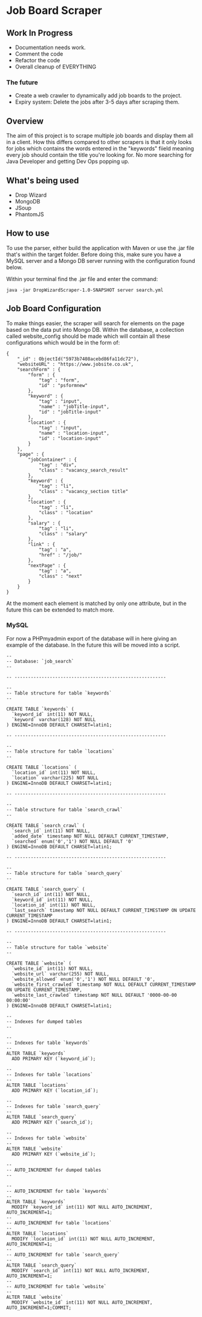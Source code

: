 # Job Board Scraper

## **Work In Progress**
- Documentation needs work.
- Comment the code
- Refactor the code
- Overall cleanup of EVERYTHING

### The future
- Create a web crawler to dynamically add job boards to the project.
- Expiry system: Delete the jobs after 3-5 days after scraping them.

## **Overview**

The aim of this project is to scrape multiple job boards and display them all in a client.
How this differs compared to other scrapers is that it only looks for jobs which contains the words entered in the "keywords" fiield meaning every job should contain the title you're looking for.
No more searching for Java Developer and getting Dev Ops popping up.



## **What's being used**
  - Drop Wizard
  - MongoDB
  - JSoup
  - PhantomJS
 
## How to use

To use the parser, either build the application with Maven or use the .jar file that's within the target folder.
Before doing this, make sure you have a MySQL server and a Mongo DB server running with the configuration found below.

Within your terminal find the .jar file and enter the command: 
```
java -jar DropWizardScraper-1.0-SNAPSHOT server search.yml
```

## Job Board Configuration
To make things easier, the scraper will search for elements on the page based on the data put into Mongo DB. Within the database, a collection called website_config should be made which will contain all these configurations which would be in the form of:

```
{
    "_id" : ObjectId("5973b7408acebd86fa11dc72"),
    "websiteURL" : "https://www.jobsite.co.uk",
    "searchForm" : {
        "form" : {
            "tag" : "form",
            "id" : "psformnew"
        },
        "keyword" : {
            "tag" : "input",
            "name" : "jobTitle-input",
            "id" : "jobTitle-input"
        },
        "location" : {
            "tag" : "input",
            "name" : "location-input",
            "id" : "location-input"
        }
    },
    "page" : {
        "jobContainer" : {
            "tag" : "div",
            "class" : "vacancy_search_result"
        },
        "keyword" : {
            "tag" : "li",
            "class" : "vacancy_section title"
        },
        "location" : {
            "tag" : "li",
            "class" : "location"
        },
        "salary" : {
            "tag" : "li",
            "class" : "salary"
        },
        "link" : {
            "tag" : "a",
            "href" : "/job/"
        },
        "nextPage" : {
            "tag" : "a",
            "class" : "next"
        }
    }
}
```

At the moment each element is matched by only one attribute, but in the future this can be extended to match more.

### MySQL

For now a PHPmyadmin export of the database will in here giving an example of the database. In the future this will be moved into a script.

```
--
-- Database: `job_search`
--

-- --------------------------------------------------------

--
-- Table structure for table `keywords`
--

CREATE TABLE `keywords` (
  `keyword_id` int(11) NOT NULL,
  `keyword` varchar(128) NOT NULL
) ENGINE=InnoDB DEFAULT CHARSET=latin1;

-- --------------------------------------------------------

--
-- Table structure for table `locations`
--

CREATE TABLE `locations` (
  `location_id` int(11) NOT NULL,
  `location` varchar(225) NOT NULL
) ENGINE=InnoDB DEFAULT CHARSET=latin1;

-- --------------------------------------------------------

--
-- Table structure for table `search_crawl`
--

CREATE TABLE `search_crawl` (
  `search_id` int(11) NOT NULL,
  `added_date` timestamp NOT NULL DEFAULT CURRENT_TIMESTAMP,
  `searched` enum('0','1') NOT NULL DEFAULT '0'
) ENGINE=InnoDB DEFAULT CHARSET=latin1;

-- --------------------------------------------------------

--
-- Table structure for table `search_query`
--

CREATE TABLE `search_query` (
  `search_id` int(11) NOT NULL,
  `keyword_id` int(11) NOT NULL,
  `location_id` int(11) NOT NULL,
  `last_search` timestamp NOT NULL DEFAULT CURRENT_TIMESTAMP ON UPDATE CURRENT_TIMESTAMP
) ENGINE=InnoDB DEFAULT CHARSET=latin1;

-- --------------------------------------------------------

--
-- Table structure for table `website`
--

CREATE TABLE `website` (
  `website_id` int(11) NOT NULL,
  `website_url` varchar(255) NOT NULL,
  `website_allowed` enum('0','1') NOT NULL DEFAULT '0',
  `website_first_crawled` timestamp NOT NULL DEFAULT CURRENT_TIMESTAMP ON UPDATE CURRENT_TIMESTAMP,
  `website_last_crawled` timestamp NOT NULL DEFAULT '0000-00-00 00:00:00'
) ENGINE=InnoDB DEFAULT CHARSET=latin1;

--
-- Indexes for dumped tables
--

--
-- Indexes for table `keywords`
--
ALTER TABLE `keywords`
  ADD PRIMARY KEY (`keyword_id`);

--
-- Indexes for table `locations`
--
ALTER TABLE `locations`
  ADD PRIMARY KEY (`location_id`);

--
-- Indexes for table `search_query`
--
ALTER TABLE `search_query`
  ADD PRIMARY KEY (`search_id`);

--
-- Indexes for table `website`
--
ALTER TABLE `website`
  ADD PRIMARY KEY (`website_id`);

--
-- AUTO_INCREMENT for dumped tables
--

--
-- AUTO_INCREMENT for table `keywords`
--
ALTER TABLE `keywords`
  MODIFY `keyword_id` int(11) NOT NULL AUTO_INCREMENT, AUTO_INCREMENT=1;
--
-- AUTO_INCREMENT for table `locations`
--
ALTER TABLE `locations`
  MODIFY `location_id` int(11) NOT NULL AUTO_INCREMENT, AUTO_INCREMENT=1;
--
-- AUTO_INCREMENT for table `search_query`
--
ALTER TABLE `search_query`
  MODIFY `search_id` int(11) NOT NULL AUTO_INCREMENT, AUTO_INCREMENT=1;
--
-- AUTO_INCREMENT for table `website`
--
ALTER TABLE `website`
  MODIFY `website_id` int(11) NOT NULL AUTO_INCREMENT, AUTO_INCREMENT=1;COMMIT;
```

